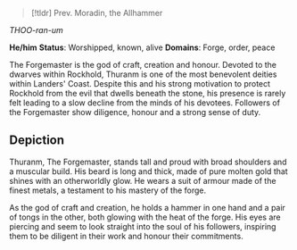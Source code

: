 > [!tldr] Prev. Moradin, the Allhammer

*THOO-ran-um*

**He/him**
**Status**: Worshipped, known, alive
**Domains**: Forge, order, peace

The Forgemaster is the god of craft, creation and honour. Devoted to the dwarves within Rockhold, Thuranm is one of the most benevolent deities within Landers' Coast. Despite this and his strong motivation to protect Rockhold from the evil that dwells beneath the stone, his presence is rarely felt leading to a slow decline from the minds of his devotees. Followers of the Forgemaster show diligence, honour and a strong sense of duty.

## Depiction

Thuranm, The Forgemaster, stands tall and proud with broad shoulders and a muscular build. His beard is long and thick, made of pure molten gold that shines with an otherworldly glow. He wears a suit of armour made of the finest metals, a testament to his mastery of the forge.

As the god of craft and creation, he holds a hammer in one hand and a pair of tongs in the other, both glowing with the heat of the forge. His eyes are piercing and seem to look straight into the soul of his followers, inspiring them to be diligent in their work and honour their commitments.